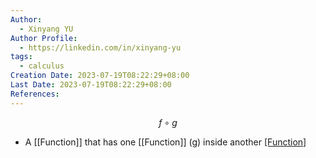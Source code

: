 ```yaml
---
Author:
  - Xinyang YU
Author Profile:
  - https://linkedin.com/in/xinyang-yu
tags:
  - calculus
Creation Date: 2023-07-19T08:22:29+08:00
Last Date: 2023-07-19T08:22:29+08:00
References:
---
```

$$
f \circ g
$$
- A [[Function]] that has one [[Function]] (g) inside another [[Function]](f)
